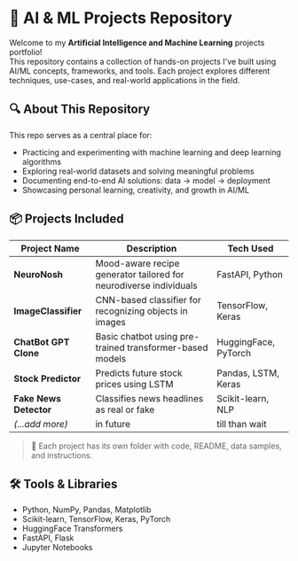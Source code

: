 # 🧠 AI & ML Projects Repository

Welcome to my **Artificial Intelligence and Machine Learning** projects portfolio!  
This repository contains a collection of hands-on projects I've built using AI/ML concepts, frameworks, and tools. Each project explores different techniques, use-cases, and real-world applications in the field.

## 🔍 About This Repository

This repo serves as a central place for:

- Practicing and experimenting with machine learning and deep learning algorithms
- Exploring real-world datasets and solving meaningful problems
- Documenting end-to-end AI solutions: data → model → deployment
- Showcasing personal learning, creativity, and growth in AI/ML

## 📦 Projects Included

| Project Name      | Description                                                                 | Tech Used              |
|-------------------|-----------------------------------------------------------------------------|------------------------|
| **NeuroNosh**     | Mood-aware recipe generator tailored for neurodiverse individuals           | FastAPI, Python        |
| **ImageClassifier** | CNN-based classifier for recognizing objects in images                     | TensorFlow, Keras      |
| **ChatBot GPT Clone** | Basic chatbot using pre-trained transformer-based models                | HuggingFace, PyTorch   |
| **Stock Predictor** | Predicts future stock prices using LSTM                                    | Pandas, LSTM, Keras    |
| **Fake News Detector** | Classifies news headlines as real or fake                               | Scikit-learn, NLP      |
| *(...add more)*   |  in future                                                                   | till than wait   |

>📌 Each project has its own folder with code, README, data samples, and instructions.

## 🛠️ Tools & Libraries

- Python, NumPy, Pandas, Matplotlib
- Scikit-learn, TensorFlow, Keras, PyTorch
- HuggingFace Transformers
- FastAPI, Flask
- Jupyter Notebooks
